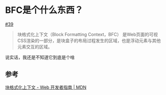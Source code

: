 # BFC是个什么东西？

[#39](https://github.com/vhxubo/blog/issues/39)

> 块格式化上下文（Block Formatting Context，BFC） 是Web页面的可视CSS渲染的一部分，是块盒子的布局过程发生的区域，也是浮动元素与其他元素交互的区域。

说实话，我还是不知道它到底是个啥


## 参考

[块格式化上下文 - Web 开发者指南 | MDN](https://developer.mozilla.org/zh-CN/docs/Web/Guide/CSS/Block_formatting_context)